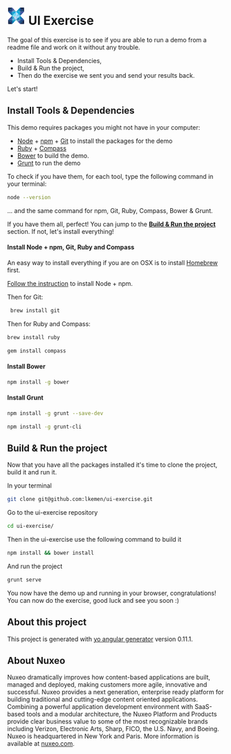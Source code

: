 # ![nuxeo](app/images/nuxeo_logo.png) UI Exercise
The goal of this exercise is to see if you are able to run a demo from a readme file and work on it without any trouble.

* Install Tools & Dependencies,
* Build & Run the project,
* Then do the exercise we sent you and send your results back.

Let's start!

## Install Tools & Dependencies

This demo requires packages you might not have in your computer: 

* [Node](https://docs.npmjs.com/getting-started/installing-node) + [npm](https://www.npmjs.com/) + [Git](https://git-scm.com/) to install the packages for the demo
* [Ruby](https://www.ruby-lang.org/en/) + [Compass](http://compass-style.org/install/)
* [Bower](http://bower.io/) to build the demo.
* [Grunt](http://gruntjs.com/) to run the demo

To check if you have them, for each tool, type the following command in your terminal:

```sh
node --version
```

... and the same command for npm, Git, Ruby, Compass, Bower & Grunt.

If you have them all, perfect! You can jump to the **[Build & Run the project](#build--run-the-project)** section.
If not, let's install everything!

#### Install Node + npm, Git, Ruby and Compass
An easy way to install everything if you are on OSX is to install [Homebrew](http://brew.sh/) first.

[Follow the instruction](https://changelog.com/install-node-js-with-homebrew-on-os-x/) to install Node + npm.

Then for Git:

```sh
 brew install git
```

Then for Ruby and Compass:

```sh
brew install ruby
```

```sh
gem install compass
```

#### Install Bower
```sh
npm install -g bower
```

#### Install Grunt
```sh
npm install -g grunt --save-dev
```

```sh
npm install -g grunt-cli
```

## Build & Run the project
Now that you have all the packages installed it's time to clone the project, build it and run it.

In your terminal

```sh
git clone git@github.com:lkemen/ui-exercise.git
```

Go to the ui-exercise repository

```sh
cd ui-exercise/
```

Then in the ui-exercise use the following command to build it

```sh
npm install && bower install
```

And run the project

```sh
grunt serve
```

You now have the demo up and running in your browser, congratulations!
You can now do the exercise, good luck and see you soon :)


## About this project

This project is generated with [yo angular generator](https://github.com/yeoman/generator-angular)
version 0.11.1.

## About Nuxeo

Nuxeo dramatically improves how content-based applications are built, managed and deployed, making customers more agile, innovative and successful. Nuxeo provides a next generation, enterprise ready platform for building traditional and cutting-edge content oriented applications. Combining a powerful application development environment with SaaS-based tools and a modular architecture, the Nuxeo Platform and Products provide clear business value to some of the most recognizable brands including Verizon, Electronic Arts, Sharp, FICO, the U.S. Navy, and Boeing. Nuxeo is headquartered in New York and Paris. More information is available at [nuxeo.com](http://nuxeo.com).

